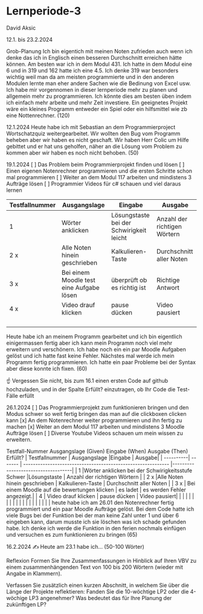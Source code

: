 # Lernperiode-3

David Aksic

12.1. bis 23.2.2024

Grob-Planung
Ich bin eigentich mit meinen Noten zufrieden auch wenn ich denke das ich in Englisch einen besseren Durchschnitt erreichen hätte können. Am besten war ich in dem Modul 431. Ich hatte in dem Modul eine 6 und in 319 und 162 hatte ich eine 4.5. Ich denke 319 war besonders wichtig weil man da am meisten programmierte und in den anderen Modulen lernte man eher andere Sachen wie die Bedinung von Excel usw. Ich habe mir vorgennomen in dieser lernperiode mehr zu planen und allgemein mehr zu programmieren. Ich könnte dies am besten üben indem ich einfach mehr arbeite und mehr Zeit investiere. Ein geeignetes Projekt wäre ein kleines Programm entweder ein Spiel oder ein hilfsmittel wie zb eine Nottenrechner. (120)

12.1.2024
Heute habe ich mit Sebastian an dem Programmierproject Wortschatzquiz weitergearbeitet. Wir wollten den Bug vom Programm beheben aber wir haben es nicht geschaft. Wir haben Herr Colic um Hilfe gebittet und er hat uns geholfen, näher an die Lösung vom Problem zu kommen aber wir haben es noch nicht behoben. (50)

19.1.2024
[ ] Das Problem beim Programmierprojekt finden und lösen
[ ] Einen eigenen Notenrechner programmieren und die ersten Schritte schon mal programmieren
[ ] Weiter an dem Modul 117 arbeiten und mindistens 3 Aufträge lösen
[ ] Programmier Videos für c# schauen und viel daraus lernen

| Testfallnummer    | Ausgangslage |Eingabe                                             | Ausgabe|
| ----------| ------- | ------------------------------------------------------------ |------------------------------------|
|     1      |Wörter anklicken |Lösungstaste bei der Schwirigkeit leicht | Anzahl der richtigen Wörtern |
|    2  x |Alle Noten hinein geschrieben   |       Kalkulieren-Taste                                                   | Durchschnitt aller Noten |
|   3 x  | Bei einem Moodle test eine Aufgabe lösen   |          überprüft ob es richtig ist                                                 | Richtige Antwort|
|   4  x |  Video drauf klicken | pause dücken  | Video pausiert|
|     |    |  |   |
|       |    |   |   |
|      |    | |   |
|    |  |  |
Heute habe ich an meinem Programm gearbeitet und ich bin eigentlich einigermassen fertig aber ich kann mein Programm noch viel mehr erweitern und verschönern. Ich habe noch ein ein par Moodle Aufgaben gelöst und ich hatte fast keine Fehler. Nächstes mal werde ich mein Programm fertig programmieren. Ich hatte ein paar Probleme bei der Syntax aber diese konnte ich fixen. (60)

☝️ Vergessen Sie nicht, bis zum 16.1 einen ersten Code auf github hochzuladen, und in der Spalte Erfüllt? einzutragen, ob Ihr Code die Test-Fälle erfüllt

26.1.2024
[ ] Das Programmierprojekt zum funktionieren bringen und den Modus schwer so weit fertig bringen das man auf die clickboxen clicken kann
[x] An dem Notenrechner weiter programmieren und ihn fertig zu machen
[x] Weiter an dem Modul 117 arbeiten und mindistens 3 Moodle Aufträge lösen
[ ] Diverse Youtube Videos schauen um mein wissen zu erweitern.

Testfall-Nummer	Ausgangslage (Given)	Eingabe (When)	Ausgabe (Then)	Erfüllt?
| Testfallnummer    | Ausgangslage |Eingabe                                             | Ausgabe|
| ----------| ------- | ------------------------------------------------------------ |------------------------------------|
|     1      |Wörter anklicken bei der Schwirigkeitsstufe Schwer |Lösungstaste | Anzahl der richtigen Wörtern |
|    2  x |Alle Noten hinein geschrieben   |       Kalkulieren-Taste                                                   | Durchschnitt aller Noten |
|   3  x | Bei einem Moodle auf die bewertungen klicken  |         es ladet                                             | es werden Fehler angezeigt.|
|   4   |  Video drauf klicken | pause dücken  | Video pausiert|
|     |    |  |   |
|       |    |   |   |
|      |    | |   |
|    |  |  |
heute habe ich am 26.01 den Notenrechner fertig programmiert und ein paar Moodle Aufträge gelöst. Bei dem Code hatte ich viele Bugs bei der Funktion bei der man keine Zahl unter 1 und über 6 eingeben kann, darum musste ich sie löschen was ich schade gefunden habe. Ich denke ich werde die Funktion in den ferien nochmals einfügen und versuchen es zum funktionieren zu bringen (65)



16.2.2024
✍️ Heute am 23.1 habe ich... (50-100 Wörter)

Reflexion
Formen Sie Ihre Zusammenfassungen in Hinblick auf Ihren VBV zu einem zusammenhängenden Text von 100 bis 200 Wörtern (wieder mit Angabe in Klammern).

Verfassen Sie zusätzlich einen kurzen Abschnitt, in welchem Sie über die Länge der Projekte reflektieren: Fanden Sie die 10-wöchtige LP2 oder die 4-wöchige LP3 angenehmer? Was bedeutet das für Ihre Planung der zukünftigen LP?
